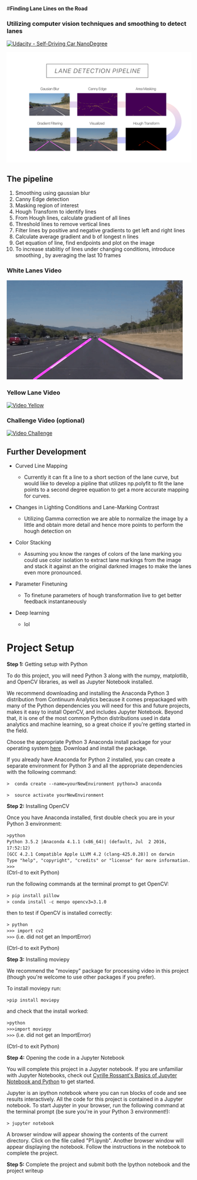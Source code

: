 #**Finding Lane Lines on the Road** 
### Utilizing computer vision techniques and smoothing to detect lanes 
[![Udacity - Self-Driving Car NanoDegree](https://s3.amazonaws.com/udacity-sdc/github/shield-carnd.svg)](http://www.udacity.com/drive)

![title](Pipeline_visualized.png)

## The pipeline 

1. Smoothing using gaussian blur 
2. Canny Edge detection 
3. Masking region of interest 
4. Hough Transform to identify lines
5. From Hough lines, calculate gradient of all lines 
6. Threshold lines to remove vertical lines 
7. Filter lines by positive and negative gradients to get left and right lines 
8. Calculate average gradient and b of longest n lines 
9. Get equation of line, find endpoints and plot on the image 
10. To increase stablitiy of lines under changing conditions, introduce smoothing , by averaging the last 10 frames

### White Lanes Video
[![Video White](https://github.com/sk-aravind/Lane_Detection_CV/blob/master/white.gif?raw=true)](https://github.com/sk-aravind/Lane_Detection_CV/blob/master/white.mp4)
### Yellow Lane Video
[![Video Yellow](https://github.com/sk-aravind/Lane_Detection_CV/blob/master/yellow.gif?raw=true)](https://github.com/sk-aravind/Lane_Detection_CV/blob/master/yellow.mp4)
### Challenge Video (optional)
[![Video Challenge](https://github.com/sk-aravind/Lane_Detection_CV/blob/master/extra.gif?raw=true)](https://github.com/sk-aravind/Lane_Detection_CV/blob/master/extra.mp4)

## Further Development 

* Curved Line Mapping 

    * Currently it can fit a line to a short section of the lane curve, but would like to develop a pipline that utilizes np.polyfit to fit the lane points to a second degree equation to get a more accurate mapping for curves. 


* Changes in Lighting Conditions and Lane-Marking Contrast

    * Utilizing Gamma correction we are able to normalize the image by a little and obtain more detail and hence more points to perform the hough detection on


* Color Stacking
    * Assuming you know the ranges of colors of the lane marking you could use color isolation to extract lane markings from the image and stack it against an the original darkned images to make the lanes even more pronounced.


* Parameter Finetuning 
    * To finetune parameters of hough transformation live to get better feedback instantaneously


* Deep learning 
    * lol


# Project Setup

**Step 1:** Getting setup with Python

To do this project, you will need Python 3 along with the numpy, matplotlib, and OpenCV libraries, as well as Jupyter Notebook installed. 

We recommend downloading and installing the Anaconda Python 3 distribution from Continuum Analytics because it comes prepackaged with many of the Python dependencies you will need for this and future projects, makes it easy to install OpenCV, and includes Jupyter Notebook.  Beyond that, it is one of the most common Python distributions used in data analytics and machine learning, so a great choice if you're getting started in the field.

Choose the appropriate Python 3 Anaconda install package for your operating system <A HREF="https://www.continuum.io/downloads" target="_blank">here</A>.   Download and install the package.

If you already have Anaconda for Python 2 installed, you can create a separate environment for Python 3 and all the appropriate dependencies with the following command:

`>  conda create --name=yourNewEnvironment python=3 anaconda`

`>  source activate yourNewEnvironment`

**Step 2:** Installing OpenCV

Once you have Anaconda installed, first double check you are in your Python 3 environment:

`>python`    
`Python 3.5.2 |Anaconda 4.1.1 (x86_64)| (default, Jul  2 2016, 17:52:12)`  
`[GCC 4.2.1 Compatible Apple LLVM 4.2 (clang-425.0.28)] on darwin`  
`Type "help", "copyright", "credits" or "license" for more information.`  
`>>>`   
(Ctrl-d to exit Python)

run the following commands at the terminal prompt to get OpenCV:

`> pip install pillow`  
`> conda install -c menpo opencv3=3.1.0`

then to test if OpenCV is installed correctly:

`> python`  
`>>> import cv2`  
`>>>`  (i.e. did not get an ImportError)

(Ctrl-d to exit Python)

**Step 3:** Installing moviepy  

We recommend the "moviepy" package for processing video in this project (though you're welcome to use other packages if you prefer).  

To install moviepy run:

`>pip install moviepy`  

and check that the install worked:

`>python`  
`>>>import moviepy`  
`>>>`  (i.e. did not get an ImportError)

(Ctrl-d to exit Python)

**Step 4:** Opening the code in a Jupyter Notebook

You will complete this project in a Jupyter notebook.  If you are unfamiliar with Jupyter Notebooks, check out <A HREF="https://www.packtpub.com/books/content/basics-jupyter-notebook-and-python" target="_blank">Cyrille Rossant's Basics of Jupyter Notebook and Python</A> to get started.

Jupyter is an ipython notebook where you can run blocks of code and see results interactively.  All the code for this project is contained in a Jupyter notebook. To start Jupyter in your browser, run the following command at the terminal prompt (be sure you're in your Python 3 environment!):

`> jupyter notebook`

A browser window will appear showing the contents of the current directory.  Click on the file called "P1.ipynb".  Another browser window will appear displaying the notebook.  Follow the instructions in the notebook to complete the project.  

**Step 5:** Complete the project and submit both the Ipython notebook and the project writeup

